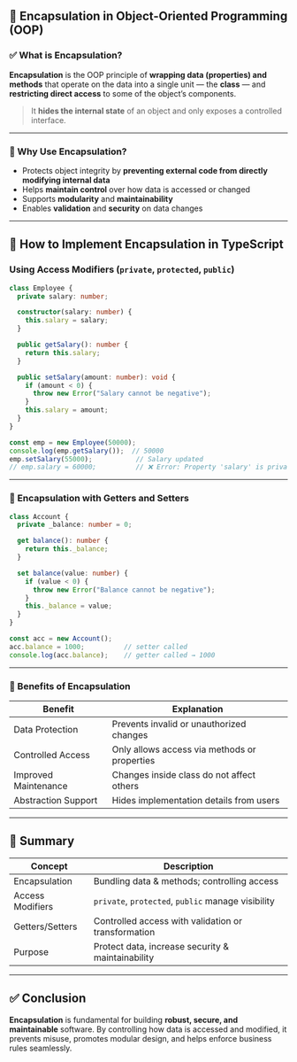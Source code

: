 ## 🔷 Encapsulation in Object-Oriented Programming (OOP)

### ✅ What is Encapsulation?

**Encapsulation** is the OOP principle of **wrapping data (properties) and methods** that operate on the data into a single unit — the **class** — and **restricting direct access** to some of the object’s components.

> It **hides the internal state** of an object and only exposes a controlled interface.

---

### 🔹 Why Use Encapsulation?

* Protects object integrity by **preventing external code from directly modifying internal data**
* Helps **maintain control** over how data is accessed or changed
* Supports **modularity** and **maintainability**
* Enables **validation** and **security** on data changes

---

## 🔸 How to Implement Encapsulation in TypeScript

### Using Access Modifiers (`private`, `protected`, `public`)

```typescript
class Employee {
  private salary: number;

  constructor(salary: number) {
    this.salary = salary;
  }

  public getSalary(): number {
    return this.salary;
  }

  public setSalary(amount: number): void {
    if (amount < 0) {
      throw new Error("Salary cannot be negative");
    }
    this.salary = amount;
  }
}

const emp = new Employee(50000);
console.log(emp.getSalary());  // 50000
emp.setSalary(55000);           // Salary updated
// emp.salary = 60000;          // ❌ Error: Property 'salary' is private
```

---

### 🔹 Encapsulation with Getters and Setters

```typescript
class Account {
  private _balance: number = 0;

  get balance(): number {
    return this._balance;
  }

  set balance(value: number) {
    if (value < 0) {
      throw new Error("Balance cannot be negative");
    }
    this._balance = value;
  }
}

const acc = new Account();
acc.balance = 1000;          // setter called
console.log(acc.balance);    // getter called → 1000
```

---

### 🔹 Benefits of Encapsulation

| Benefit              | Explanation                                  |
| -------------------- | -------------------------------------------- |
| Data Protection      | Prevents invalid or unauthorized changes     |
| Controlled Access    | Only allows access via methods or properties |
| Improved Maintenance | Changes inside class do not affect others    |
| Abstraction Support  | Hides implementation details from users      |

---

## 📌 Summary

| Concept          | Description                                         |
| ---------------- | --------------------------------------------------- |
| Encapsulation    | Bundling data & methods; controlling access         |
| Access Modifiers | `private`, `protected`, `public` manage visibility  |
| Getters/Setters  | Controlled access with validation or transformation |
| Purpose          | Protect data, increase security & maintainability   |

---

## ✅ Conclusion

**Encapsulation** is fundamental for building **robust, secure, and maintainable** software. By controlling how data is accessed and modified, it prevents misuse, promotes modular design, and helps enforce business rules seamlessly.
